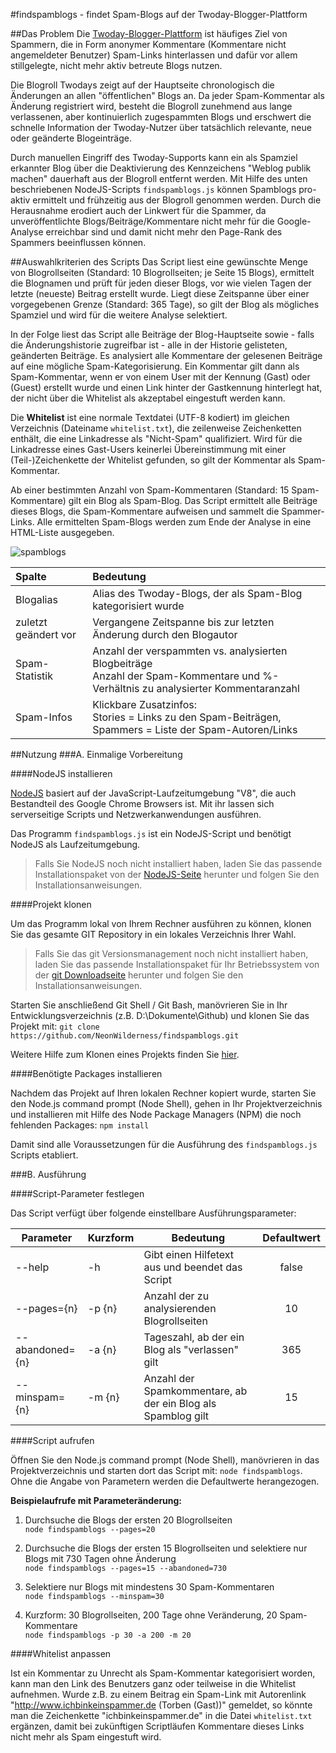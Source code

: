 #findspamblogs - findet Spam-Blogs auf der Twoday-Blogger-Plattform

##Das Problem
Die [Twoday-Blogger-Plattform](http://twoday.net) ist häufiges Ziel von Spammern, die in Form anonymer Kommentare (Kommentare nicht angemeldeter Benutzer) Spam-Links hinterlassen und dafür vor allem stillgelegte, nicht mehr aktiv betreute Blogs nutzen.

Die Blogroll Twodays zeigt auf der Hauptseite chronologisch die Änderungen an allen "öffentlichen" Blogs an. Da jeder Spam-Kommentar als Änderung registriert wird, besteht die Blogroll zunehmend aus lange verlassenen, aber kontinuierlich zugespammten Blogs und erschwert die schnelle Information der Twoday-Nutzer über tatsächlich relevante, neue oder geänderte Blogeinträge.

Durch manuellen Eingriff des Twoday-Supports kann ein als Spamziel erkannter Blog über die Deaktivierung des Kennzeichens "Weblog publik machen" dauerhaft aus der Blogroll entfernt werden. Mit Hilfe des unten beschriebenen NodeJS-Scripts `findspamblogs.js` können Spamblogs pro-aktiv ermittelt und frühzeitig aus der Blogroll genommen werden. Durch die Herausnahme erodiert auch der Linkwert für die Spammer, da unveröffentlichte Blogs/Beiträge/Kommentare nicht mehr für die Google-Analyse erreichbar sind und damit nicht mehr den Page-Rank des Spammers beeinflussen können.

##Auswahlkriterien des Scripts
Das Script liest eine gewünschte Menge von Blogrollseiten (Standard: 10 Blogrollseiten; je Seite 15 Blogs), ermittelt die Blognamen und prüft für jeden dieser Blogs, vor wie vielen Tagen der letzte (neueste) Beitrag erstellt wurde. Liegt diese Zeitspanne über einer vorgegebenen Grenze (Standard: 365 Tage), so gilt der Blog als mögliches Spamziel und wird für die weitere Analyse selektiert.

In der Folge liest das Script alle Beiträge der Blog-Hauptseite sowie - falls die Änderungshistorie zugreifbar ist - alle in der Historie gelisteten, geänderten Beiträge. Es analysiert alle Kommentare der gelesenen Beiträge auf eine mögliche Spam-Kategorisierung. Ein Kommentar gilt dann als Spam-Kommentar, wenn er von einem User mit der Kennung (Gast) oder (Guest) erstellt wurde und einen Link hinter der Gastkennung hinterlegt hat, der nicht über die Whitelist als akzeptabel eingestuft werden kann.

Die **Whitelist** ist eine normale Textdatei (UTF-8 kodiert) im gleichen Verzeichnis (Dateiname `whitelist.txt`), die zeilenweise Zeichenketten enthält, die eine Linkadresse als "Nicht-Spam" qualifiziert. Wird für die Linkadresse eines Gast-Users keinerlei Übereinstimmung mit einer (Teil-)Zeichenkette der Whitelist gefunden, so gilt der Kommentar als Spam-Kommentar.

Ab einer bestimmten Anzahl von Spam-Kommentaren (Standard: 15 Spam-Kommentare) gilt ein Blog als Spam-Blog. Das Script ermittelt alle Beiträge dieses Blogs, die Spam-Kommentare aufweisen und sammelt die Spammer-Links. Alle ermittelten Spam-Blogs werden zum Ende der Analyse in eine HTML-Liste ausgegeben.

![spamblogs](https://googledrive.com/host/0B87rILW4RVIJNlN3eUJxVWN5ZWM/spamblogs.jpg "Spamblogliste")

Spalte | Bedeutung |
:--- | :--- |
Blogalias | Alias des Twoday-Blogs, der als Spam-Blog kategorisiert wurde |
zuletzt geändert vor | Vergangene Zeitspanne bis zur letzten Änderung durch den Blogautor |
Spam-Statistik | Anzahl der verspammten vs. analysierten Blogbeiträge<br>Anzahl der Spam-Kommentare und %-Verhältnis zu analysierter Kommentaranzahl |
Spam-Infos | Klickbare Zusatzinfos:<br>Stories = Links zu den Spam-Beiträgen,<br>Spammers = Liste der Spam-Autoren/Links |

##Nutzung
###A. Einmalige Vorbereitung

####NodeJS installieren

[NodeJS](https://de.wikipedia.org/wiki/Node.js) basiert auf der JavaScript-Laufzeitumgebung "V8", die auch Bestandteil des Google Chrome Browsers ist. Mit ihr lassen sich serverseitige Scripts und Netzwerkanwendungen ausführen.

Das Programm `findspamblogs.js` ist ein NodeJS-Script und benötigt NodeJS als Laufzeitumgebung.

> Falls Sie NodeJS noch nicht installiert haben, laden Sie das passende Installationspaket von der [NodeJS-Seite](https://nodejs.org/en/) herunter und folgen Sie den Installationsanweisungen.

####Projekt klonen

Um das Programm lokal von Ihrem Rechner ausführen zu können, klonen Sie das gesamte GIT Repository in ein lokales Verzeichnis Ihrer Wahl.

> Falls Sie das git Versionsmanagement noch nicht installiert haben, laden Sie das passende Installationspaket für Ihr Betriebssystem von der [git Downloadseite](https://git-scm.com/downloads) herunter und folgen Sie den Installationsanweisungen.

Starten Sie anschließend Git Shell / Git Bash, manövrieren Sie in Ihr Entwicklungsverzeichnis (z.B. D:\Dokumente\Github) und klonen Sie das Projekt mit: `git clone https://github.com/NeonWilderness/findspamblogs.git`

Weitere Hilfe zum Klonen eines Projekts finden Sie [hier](https://help.github.com/articles/cloning-a-repository/).

####Benötigte Packages installieren

Nachdem das Projekt auf Ihren lokalen Rechner kopiert wurde, starten Sie den Node.js command prompt (Node Shell), gehen in Ihr Projektverzeichnis und installieren mit Hilfe des Node Package Managers (NPM) die noch fehlenden Packages: `npm install`

Damit sind alle Voraussetzungen für die Ausführung des `findspamblogs.js` Scripts etabliert.

###B. Ausführung

####Script-Parameter festlegen

Das Script verfügt über folgende einstellbare Ausführungsparameter:

Parameter | Kurzform | Bedeutung | Defaultwert |
--- | --- | --- | :---: |
--help | -h | Gibt einen Hilfetext aus und beendet das Script | false |
--pages={n} | -p {n} | Anzahl der zu analysierenden Blogrollseiten | 10 |
--abandoned={n} | -a {n} | Tageszahl, ab der ein Blog als "verlassen" gilt | 365 |
--minspam={n} | -m {n} | Anzahl der Spamkommentare, ab der ein Blog als Spamblog gilt | 15 |

####Script aufrufen

Öffnen Sie den Node.js command prompt (Node Shell), manövrieren in das Projektverzeichnis und starten dort das Script mit: `node findspamblogs`. Ohne die Angabe von Parametern werden die Defaultwerte herangezogen.

**Beispielaufrufe mit Parameteränderung:**

1. Durchsuche die Blogs der ersten 20 Blogrollseiten<br>
   `node findspamblogs --pages=20`

2. Durchsuche die Blogs der ersten 15 Blogrollseiten und selektiere nur Blogs mit 730 Tagen ohne Änderung<br>
   `node findspamblogs --pages=15 --abandoned=730`

3. Selektiere nur Blogs mit mindestens 30 Spam-Kommentaren<br>
   `node findspamblogs --minspam=30`

4. Kurzform: 30 Blogrollseiten, 200 Tage ohne Veränderung, 20 Spam-Kommentare<br>
   `node findspamblogs -p 30 -a 200 -m 20`

####Whitelist anpassen

Ist ein Kommentar zu Unrecht als Spam-Kommentar kategorisiert worden, kann man den Link des Benutzers ganz oder teilweise in die Whitelist aufnehmen. Wurde z.B. zu einem Beitrag ein Spam-Link mit Autorenlink "http://www.ichbinkeinspammer.de (Torben (Gast))" gemeldet, so könnte man die Zeichenkette "ichbinkeinspammer.de" in die Datei `whitelist.txt` ergänzen, damit bei zukünftigen Scriptläufen Kommentare dieses Links nicht mehr als Spam eingestuft wird.

